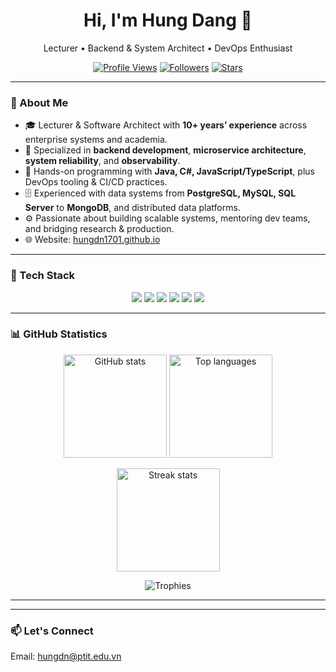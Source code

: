 <!-- Header -->
<h1 align="center">Hi, I'm Hung Dang 👋</h1>
<p align="center">
  Lecturer • Backend & System Architect • DevOps Enthusiast
</p>

<p align="center">
  <a href="https://github.com/hungdn1701"><img src="https://komarev.com/ghpvc/?username=hungdn1701&style=flat&label=Profile+Views" alt="Profile Views" /></a>
  <a href="https://github.com/hungdn1701?tab=followers"><img alt="Followers" src="https://img.shields.io/github/followers/hungdn1701?style=flat" /></a>
  <a href="https://github.com/hungdn1701"><img alt="Stars" src="https://img.shields.io/github/stars/hungdn1701?affiliations=OWNER&style=flat" /></a>
</p>

---

### 🧭 About Me

- 🎓 Lecturer & Software Architect with **10+ years’ experience** across enterprise systems and academia.  
- 🧠 Specialized in **backend development**, **microservice architecture**, **system reliability**, and **observability**.  
- 🧰 Hands-on programming with **Java, C#, JavaScript/TypeScript**, plus DevOps tooling & CI/CD practices.  
- 🗄️ Experienced with data systems from **PostgreSQL, MySQL, SQL Server** to **MongoDB**, and distributed data platforms.  
- ⚙️ Passionate about building scalable systems, mentoring dev teams, and bridging research & production.  
- 🌐 Website: [hungdn1701.github.io](https://hungdn1701.github.io)

---

### 🧩 Tech Stack

<p align="center">
  <img src="https://img.shields.io/badge/Java-007396?logo=java&logoColor=white" />
  <img src="https://img.shields.io/badge/C%23-239120?logo=c-sharp&logoColor=white" />
  <img src="https://img.shields.io/badge/TypeScript-3178C6?logo=typescript&logoColor=white" />
  <img src="https://img.shields.io/badge/PostgreSQL-4169E1?logo=postgresql&logoColor=white" />
  <img src="https://img.shields.io/badge/MongoDB-47A248?logo=mongodb&logoColor=white" />
  <img src="https://img.shields.io/badge/GitHub%20Actions-2088FF?logo=github-actions&logoColor=white" />
</p>

---

### 📊 GitHub Statistics

<p align="center">
  <img src="https://github-readme-stats.vercel.app/api?username=hungdn1701&show_icons=true&count_private=true&theme=tokyonight&hide_border=true" height="165" alt="GitHub stats" />
  <img src="https://github-readme-stats.vercel.app/api/top-langs/?username=hungdn1701&layout=compact&langs_count=8&theme=tokyonight&hide_border=true" height="165" alt="Top languages" />
</p>

<p align="center">
  <img src="https://streak-stats.demolab.com?user=hungdn1701&theme=tokyonight&hide_border=true" height="165" alt="Streak stats" />
</p>

<p align="center">
  <img src="https://github-profile-trophy.vercel.app/?username=hungdn1701&theme=tokyonight&no-bg=true&no-frame=true&margin-w=8&row=1" alt="Trophies" />
</p>

---



<!--START_SECTION:activity-->
<!--END_SECTION:activity-->

---

### 📫 Let's Connect
Email: hungdn@ptit.edu.vn


